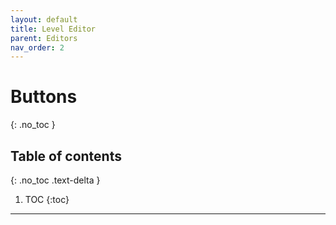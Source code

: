 ```yaml
---
layout: default
title: Level Editor
parent: Editors
nav_order: 2
---
```


# Buttons

{: .no_toc }

## Table of contents

{: .no_toc .text-delta }

1. TOC
   {:toc}

---
